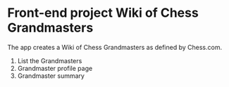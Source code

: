 # Front-end project Wiki of Chess Grandmasters

The app creates a Wiki of Chess Grandmasters as defined by Chess.com. 

1. List the Grandmasters
2. Grandmaster profile page
3. Grandmaster summary



